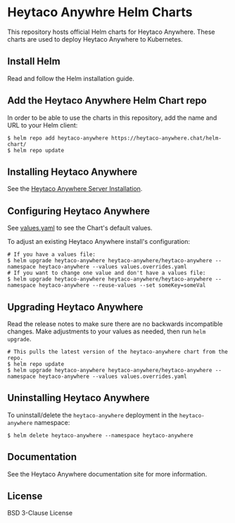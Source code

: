 # Heytaco Anywhre Helm Charts

This repository hosts official Helm charts for Heytaco Anywhere. These charts are used to deploy Heytaco Anywhere to Kubernetes.

## Install Helm

Read and follow the Helm installation guide.

## Add the Heytaco Anywhere Helm Chart repo

In order to be able to use the charts in this repository, add the name and URL to your Helm client:

```console
$ helm repo add heytaco-anywhere https://heytaco-anywhere.chat/helm-chart/
$ helm repo update
```

## Installing Heytaco Anywhere

See the [Heytaco Anywhere Server Installation](./docs/install.md).

## Configuring Heytaco Anywhere

See [values.yaml](./charts/heytaco-anywhere/values.yaml) to see the Chart's default values. 

To adjust an existing Heytaco Anywhere install's configuration:

```console
# If you have a values file:
$ helm upgrade heytaco-anywhere heytaco-anywhere/heytaco-anywhere --namespace heytaco-anywhere --values values.overrides.yaml
# If you want to change one value and don't have a values file:
$ helm upgrade heytaco-anywhere heytaco-anywhere/heytaco-anywhere --namespace heytaco-anywhere --reuse-values --set someKey=someVal
```

## Upgrading Heytaco Anywhere

Read the release notes to make sure there are no backwards incompatible changes.  Make adjustments to your values as needed, then run `helm upgrade`.


```console
# This pulls the latest version of the heytaco-anywhere chart from the repo.
$ helm repo update
$ helm upgrade heytaco-anywhere heytaco-anywhere/heytaco-anywhere --namespace heytaco-anywhere --values values.overrides.yaml
```

## Uninstalling Heytaco Anywhere

To uninstall/delete the `heytaco-anywhere` deployment in the `heytaco-anywhere` namespace:

```console
$ helm delete heytaco-anywhere --namespace heytaco-anywhere
```

## Documentation

See the Heytaco Anywhere documentation site for more information.

## License

BSD 3-Clause License
